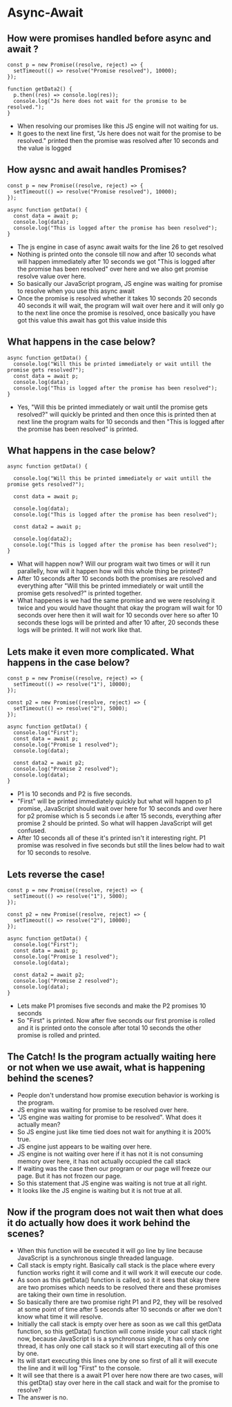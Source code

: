 # Async-Await

## How were promises handled before async and await ?

```
const p = new Promise((resolve, reject) => {
  setTimeout(() => resolve("Promise resolved"), 10000);
});

function getData2() {
  p.then((res) => console.log(res));
  console.log("Js here does not wait for the promise to be resolved.");
}
```
- When resolving our promises like this JS engine will not waiting for us.
- It goes to the next line first, "Js here does not wait for the promise to be resolved." printed then the promise was resolved after 10 seconds and the value is logged  

## How aysnc and await handles Promises?

```
const p = new Promise((resolve, reject) => {
  setTimeout(() => resolve("Promise resolved"), 10000);
});

async function getData() {
  const data = await p;
  console.log(data);
  console.log("This is logged after the promise has been resolved");
}
```
- The js engine in case of async await waits for the line 26 to get resolved
- Nothing is printed onto the console till now and after 10 seconds what will happen immediately after 10 seconds we got "This is logged after the promise has been resolved" over here and we also get promise resolve value over here.
- So basically our JavaScript program, JS engine was waiting for promise to resolve when you use this async await
- Once the promise is resolved whether it takes 10 seconds 20 seconds 40 seconds it will wait, the program will wait over here and it will only go to the next line once the promise is resolved, once basically you have got this value this await has got this value inside this

## What happens in the case below?

```
async function getData() {
  console.log("Will this be printed immediately or wait untill the promise gets resolved?");
  const data = await p;
  console.log(data);
  console.log("This is logged after the promise has been resolved");
}
```
- Yes, "Will this be printed immediately or wait until the promise gets resolved?" will quickly be printed and then once this is printed then at next line the program waits for 10 seconds and then "This is logged after the promise has been resolved" is printed.

## What happens in the case below?
```
async function getData() {

  console.log("Will this be printed immediately or wait untill the promise gets resolved?");

  const data = await p;

  console.log(data);
  console.log("This is logged after the promise has been resolved");

  const data2 = await p;

  console.log(data2);
  console.log("This is logged after the promise has been resolved");
}
```

- What will happen now? Will our program wait two times or will it run parallelly, how will it happen how will this whole thing be printed?
- After 10 seconds after 10 seconds both the promises are resolved and everything after "Will this be printed immediately or wait untill the promise gets resolved?" is printed together.
- What happenes is we had the same promise and we were resolving it twice and you would have thought that okay the program will wait for 10 seconds over here then it will wait for 10 seconds over here so after 10 seconds these logs will be printed and after 10 after, 20 seconds these logs will be printed. It will not work like that.

## Lets make it even more complicated. What happens in the case below?
```
const p = new Promise((resolve, reject) => {
  setTimeout(() => resolve("1"), 10000);
});

const p2 = new Promise((resolve, reject) => {
  setTimeout(() => resolve("2"), 5000);
});

async function getData() {
  console.log("First");
  const data = await p;
  console.log("Promise 1 resolved");
  console.log(data);

  const data2 = await p2;
  console.log("Promise 2 resolved");
  console.log(data);
}
```
- P1 is 10 seconds and P2 is five seconds.
- "First" will be printed immediately quickly but what will happen to p1 promise,  JavaScript should wait over here for 10 seconds and over here for p2 promise which is 5 seconds i.e after 15 seconds, everything after promise 2 should be printed. So what will happen JavaScript will get confused.
- After 10 seconds all of these it's printed isn't it interesting right. P1 promise was resolved in five seconds but still the lines below had to wait for 10 seconds to resolve.

## Lets reverse the case!
```
const p = new Promise((resolve, reject) => {
  setTimeout(() => resolve("1"), 5000);
});

const p2 = new Promise((resolve, reject) => {
  setTimeout(() => resolve("2"), 10000);
});

async function getData() {
  console.log("First");
  const data = await p;
  console.log("Promise 1 resolved");
  console.log(data);

  const data2 = await p2;
  console.log("Promise 2 resolved");
  console.log(data);
}
```
- Lets make P1 promises five seconds and make the P2 promises 10 seconds
- So "First" is printed. Now after five seconds our first promise is rolled and it is printed onto the console after total 10 seconds the other promise is rolled and printed. 

## The Catch! Is the program actually waiting here or not when we use await, what is happening behind the scenes?
- People don't understand how promise execution behavior is working is the program.
- JS engine was waiting for promise to be resolved over here.
- "JS engine was waiting for promise to be resolved". What does it actually mean?
- So JS engine just like time tied does not wait for anything it is 200% true.
- JS engine just appears to be waiting over here.
- JS engine is not waiting over here if it has not it is not consuming memory over here, it has not actually occupied the call stack
- If waiting was the case then our program or our page will freeze our page. But it has not frozen our page.
- So this statement that JS engine was waiting is not true at all right.
- It looks like the JS engine is waiting but it is not true at all.

## Now if the program does not wait then what does it do actually how does it work behind the scenes?
- When this function will be executed it will go line by line because JavaScript is a synchronous single threaded language.
- Call stack is empty right. Basically call stack is the place where every function works right it will come and it will work it will execute our code.
- As soon as this getData() function is called, so it it sees that okay there are two promises which needs to be resolved there and these promises are taking their own time in resolution.
- So basically there are two promise right P1 and P2, they will be resolved at some point of time after 5 seconds after 10 seconds or after we don't know what time it will resolve.
- Initially the call stack is empty over here as soon as we call this getData function, so this getData() function will come inside your call stack right now, because JavaScript is is a synchronous single, it has only one thread, it has only one call stack so it will start executing all of this one by one.
- Its will start executing this lines one by one so first of all it will execute the line and it will log "First" to the console.
- It will see that there is a await P1 over here now there are two cases, will this getDta() stay over here in the call stack and wait for the promise to resolve?
- The answer is no.


